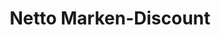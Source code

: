 ---
title: "Netto Marken-Discount"
url: /elmshorn/netto-marken-discount-flamweg/
shop: Supermarkt
---